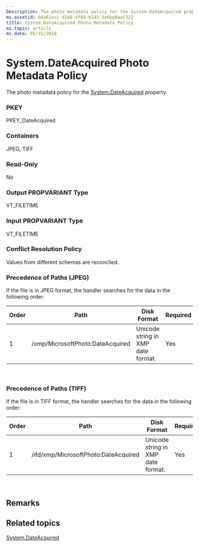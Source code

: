 ```yaml
---
Description: The photo metadata policy for the System.DateAcquired property.
ms.assetid: 04a61ecc-d168-4f93-b143-3e6ba8aaf322
title: System.DateAcquired Photo Metadata Policy
ms.topic: article
ms.date: 05/31/2018
---
```


# System.DateAcquired Photo Metadata Policy

The photo metadata policy for the [System.DateAcquired](https://msdn.microsoft.com/library/bb760675(VS.85).aspx) property.

### PKEY

PKEY\_DateAcquired

### Containers

JPEG, TIFF

### Read-Only

No

### Output PROPVARIANT Type

VT\_FILETIME

### Input PROPVARIANT Type

VT\_FILETIME

### Conflict Resolution Policy

Values from different schemas are reconciled.

### Precedence of Paths (JPEG)

If the file is in JPEG format, the handler searches for the data in the following order:



| Order | Path                             | Disk Format                        | Required |
|-------|----------------------------------|------------------------------------|----------|
| 1     | /xmp/MicrosoftPhoto:DateAcquired | Unicode string in XMP date format. | Yes      |



 

### Precedence of Paths (TIFF)

If the file is in TIFF format, the handler searches for the data in the following order:



| Order | Path                                 | Disk Format                        | Required |
|-------|--------------------------------------|------------------------------------|----------|
| 1     | /ifd/xmp/MicrosoftPhoto:DateAcquired | Unicode string in XMP date format. | Yes      |



 

## Remarks

## Related topics

<dl> <dt>

[System.DateAcquired](https://msdn.microsoft.com/library/bb760675(VS.85).aspx)
</dt> </dl>

 

 



